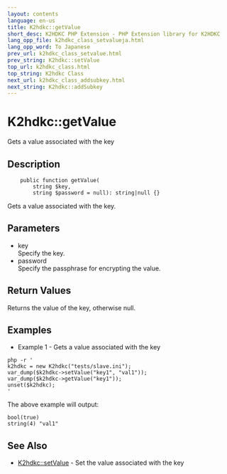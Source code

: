```yaml
---
layout: contents
language: en-us
title: K2hdkc::getValue
short_desc: K2HDKC PHP Extension - PHP Extension library for K2HDKC
lang_opp_file: k2hdkc_class_setvalueja.html
lang_opp_word: To Japanese
prev_url: k2hdkc_class_setvalue.html
prev_string: K2hdkc::setValue
top_url: k2hdkc_class.html
top_string: K2hdkc Class
next_url: k2hdkc_class_addsubkey.html
next_string: K2hdkc::addSubkey
---
```


# K2hdkc::getValue
Gets a value associated with the key

## Description
```
    public function getValue(
        string $key,
        string $password = null): string|null {}
```
Gets a value associated with the key.

## Parameters
- key  
Specify the key.
- password  
Specify the passphrase for encrypting the value.

## Return Values
Returns the value of the key, otherwise null.

## Examples
- Example 1 - Gets a value associated with the key

```
php -r '
k2hdkc = new K2hdkc("tests/slave.ini");
var_dump($k2hdkc->setValue("key1", "val1"));
var_dump($k2hdkc->getValue("key1"));
unset($k2hdkc);
'
```

The above example will output:

```
bool(true)
string(4) "val1"
```

## See Also
- [K2hdkc::setValue](k2hdkc_class_setvalue.html) - Set the value associated with the key
